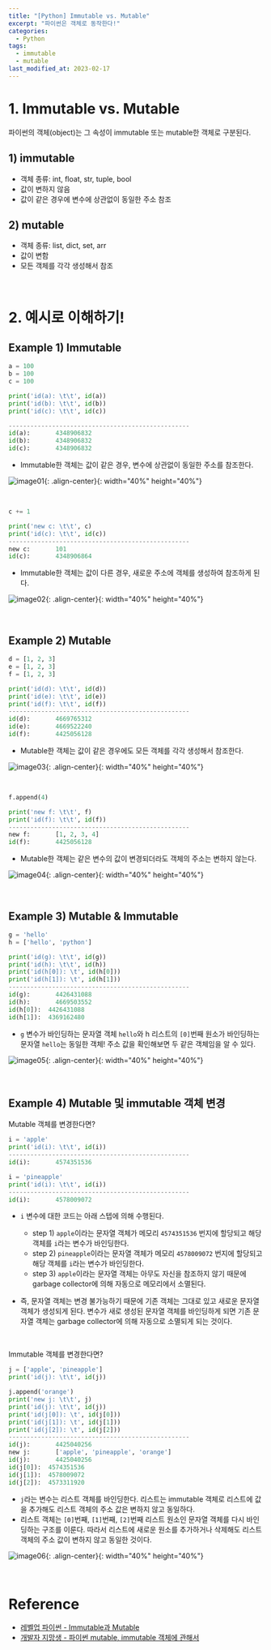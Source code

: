 ```yaml
---
title: "[Python] Immutable vs. Mutable"
excerpt: "파이썬은 객체로 동작한다!"
categories:
  - Python
tags:
  - immutable
  - mutable  
last_modified_at: 2023-02-17
---
```


# 1. Immutable vs. Mutable

파이썬의 객체(object)는 그 속성이 immutable 또는 mutable한 객체로 구분된다.

## 1) immutable
+ 객체 종류: int, float, str, tuple, bool
+ 값이 변하지 않음
+ 값이 같은 경우에 변수에 상관없이 동일한 주소 참조

## 2) mutable
+ 객체 종류: list, dict, set, arr
+ 값이 변함
+ 모든 객체를 각각 생성해서 참조

<br>

# 2. 예시로 이해하기!

## Example 1) Immutable

```python
a = 100
b = 100
c = 100

print('id(a): \t\t', id(a))
print('id(b): \t\t', id(b))
print('id(c): \t\t', id(c))

--------------------------------------------------
id(a): 		 4348906832
id(b): 		 4348906832
id(c): 		 4348906832
```
+ Immutable한 객체는 값이 같은 경우, 변수에 상관없이 동일한 주소를 참조한다.

![image01](/assets/images//2023-02-17-immutable_mutable_01.jpg){: .align-center}{: width="40%" height="40%"}

<br>

```python
c += 1

print('new c: \t\t', c)
print('id(c): \t\t', id(c))
--------------------------------------------------
new c: 		 101
id(c): 		 4348906864
```
+ Immutable한 객체는 값이 다른 경우, 새로운 주소에 객체를 생성하여 참조하게 된다.

![image02](/assets/images//2023-02-17-immutable_mutable_02.jpg){: .align-center}{: width="40%" height="40%"}

<br>

## Example 2) Mutable

```python
d = [1, 2, 3]
e = [1, 2, 3]
f = [1, 2, 3]

print('id(d): \t\t', id(d))
print('id(e): \t\t', id(e))
print('id(f): \t\t', id(f))
--------------------------------------------------
id(d): 		 4669765312
id(e): 		 4669522240
id(f): 		 4425056128
```
+ Mutable한 객체는 값이 같은 경우에도 모든 객체를 각각 생성해서 참조한다.

![image03](/assets/images//2023-02-17-immutable_mutable_03.jpg){: .align-center}{: width="40%" height="40%"}

<br>

```python
f.append(4)

print('new f: \t\t', f)
print('id(f): \t\t', id(f))
--------------------------------------------------
new f: 		 [1, 2, 3, 4]
id(f): 		 4425056128
```
+ Mutable한 객체는 같은 변수의 값이 변경되더라도 객체의 주소는 변하지 않는다.

![image04](/assets/images/2023-02-17-immutable_mutable_04.jpg){: .align-center}{: width="40%" height="40%"}

<br>

## Example 3) Mutable & Immutable

```python
g = 'hello'
h = ['hello', 'python']

print('id(g): \t\t', id(g))
print('id(h): \t\t', id(h))
print('id(h[0]): \t', id(h[0]))
print('id(h[1]): \t', id(h[1]))
--------------------------------------------------
id(g): 		 4426431088
id(h): 		 4669503552
id(h[0]):  4426431088
id(h[1]):  4369162480
```
+ `g` 변수가 바인딩하는 문자열 객체 `hello`와 h 리스트의 `[0]`번째 원소가 바인딩하는 문자열 `hello`는 동일한 객체! 주소 값을 확인해보면 두 같은 객체임을 알 수 있다.

![image05](/assets/images//2023-02-17-immutable_mutable_05.jpg){: .align-center}{: width="40%" height="40%"}

<br>

## Example 4) Mutable 및 immutable 객체 변경

Mutable 객체를 변경한다면?

```python
i = 'apple'
print('id(i): \t\t', id(i))
--------------------------------------------------
id(i): 		 4574351536
```

```python
i = 'pineapple'
print('id(i): \t\t', id(i))
--------------------------------------------------
id(i): 		 4578009072
```
+ `i` 변수에 대한 코드는 아래 스텝에 의해 수행된다.
  + step 1) `apple`이라는 문자열 객체가 메모리 `4574351536` 번지에 할당되고 해당 객체를 `i`라는 변수가 바인딩한다.
  + step 2) `pineapple`이라는 문자열 객체가 메모리 `4578009072` 번지에 할당되고 해당 객체를 `i`라는 변수가 바인딩한다.
  + step 3) `apple`이라는 문자열 객체는 아무도 자신을 참조하지 않기 때문에 garbage collector에 의해 자동으로 메모리에서 소멸된다.

+ 즉, 문자열 객체는 변경 불가능하기 때문에 기존 객체는 그대로 있고 새로운 문자열 객체가 생성되게 된다. 변수가 새로 생성된 문자열 객체를 바인딩하게 되면 기존 문자열 객체는 garbage collector에 의해 자동으로 소멸되게 되는 것이다.

<br>

Immutable 객체를 변경한다면?

```python
j = ['apple', 'pineapple']
print('id(j): \t\t', id(j))

j.append('orange')
print('new j: \t\t', j)
print('id(j): \t\t', id(j))
print('id(j[0]): \t', id(j[0]))
print('id(j[1]): \t', id(j[1]))
print('id(j[2]): \t', id(j[2]))
--------------------------------------------------
id(j): 		 4425040256
new j: 		 ['apple', 'pineapple', 'orange']
id(j): 		 4425040256
id(j[0]):  4574351536
id(j[1]):  4578009072
id(j[2]):  4573311920
```
+ `j`라는 변수는 리스트 객체를 바인딩한다. 리스트는 immutable 객체로 리스트에 값을 추가해도 리스트 객체의 주소 값은 변하지 않고 동일하다.
+ 리스트 객체는 `[0]`번째, `[1]`번째, `[2]`번째 리스트 원소인 문자열 객체를 다시 바인딩하는 구조를 이룬다. 따라서 리스트에 새로운 원소를 추가하거나 삭제해도 리스트 객체의 주소 값이 변하지 않고 동일한 것이다.

![image06](/assets/images/2023-02-17-immutable_mutable_06.jpg){: .align-center}{: width="40%" height="40%"}

<br>

# Reference
+ [레벨업 파이썬 - Immutable과 Mutable](https://wikidocs.net/91520)
+ [개발자 지망생 - 파이썬 mutable, immutable 객체에 관해서](https://blockdmask.tistory.com/570)

<br>
